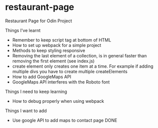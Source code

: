 # restaurant-page
Restaurant Page for Odin Project

Things I've learnt
- Remember to keep script tag at bottom of HTML
- How to set up webpack for a simple project
- Methods to keep styling responsive
- Removing the last element of a collection, is in general faster than removing the first element (see index.js)
- create element only creates one item at a time. For example if adding multiple divs you have to create multiple createElements
- How to add GoogleMaps API
- GoogleMaps API interferes with the Roboto font

Things I need to keep learning
- How to debug properly when using webpack

Things I want to add 
- Use google API to add maps to contact page DONE